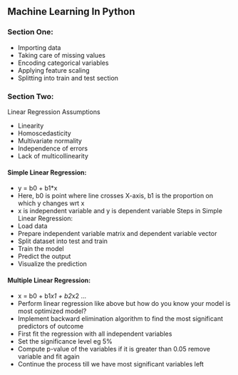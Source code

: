 ## Machine Learning In Python

### Section One:
- Importing data
- Taking care of missing values
- Encoding categorical variables
- Applying feature scaling
- Splitting into train and test section

### Section Two: 
Linear Regression Assumptions
- Linearity
- Homoscedasticity
- Multivariate normality
- Independence of errors
- Lack of multicollinearity
#### Simple Linear Regression:
- y = b0 + b1*x
- Here, b0 is point where line crosses X-axis, b1 is the proportion on which y changes wrt x
- x is independent variable and y is dependent variable
Steps in Simple Linear Regression:
- Load data
- Prepare independent variable matrix and dependent variable vector
- Split dataset into test and train
- Train the model
- Predict the output
- Visualize the prediction 

#### Multiple Linear Regression:
- x = b0 + b1*x1 + b2*x2 ...
- Perform linear regression like above but how do you know your model is most optimized model?
- Implement backward elimination algorithm to find the most significant predictors of outcome 
- First fit the regression with all independent variables
- Set the significance level eg 5%
- Compute p-value of the variables if it is greater than 0.05 remove variable and fit again
- Continue the process till we have most significant variables left
